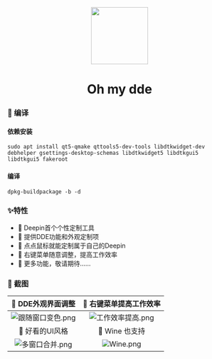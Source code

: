 <p align="center">
<img width="128" src="https://gitee.com/Limexb/SuperTabbar/raw/master/debian/top.yzzi.supertabbar.svg" >
</p>


<h1 align="center">Oh my dde</h1>


### 🍭 编译

#### 依赖安装
```
sudo apt install qt5-qmake qttools5-dev-tools libdtkwidget-dev debhelper gsettings-desktop-schemas libdtkwidget5 libdtkgui5 libdtkgui5 fakeroot
```

#### 编译
```
dpkg-buildpackage -b -d
```


### ✨特性

- 🍕 Deepin首个个性定制工具
- 🍥 提供DDE功能和外观定制项
- 🍔 点点鼠标就能定制属于自己的Deepin
- 🍟 右键菜单随意调整，提高工作效率
- 🌭  更多功能，敬请期待……


### 🎨 截图

|                      🥼 DDE外观界面调整                       |                      🧥 右键菜单提高工作效率                        |
| :----------------------------------------------------------: | :----------------------------------------------------------: |
| ![跟随窗口变色.png](https://gitee.com/Limexb/SuperTabbar/raw/master/screenshot/202102280201531185_%E6%88%AA%E5%9B%BE%E5%BD%95%E5%B1%8F_%E9%80%89%E6%8B%A9%E5%8C%BA%E5%9F%9F_20210228015936.png) | ![工作效率提高.png](https://gitee.com/Limexb/SuperTabbar/raw/master/screenshot/%E6%88%AA%E5%9B%BE%E5%BD%95%E5%B1%8F_%E9%80%89%E6%8B%A9%E5%8C%BA%E5%9F%9F_20210220173132.png) |
|                            👔 好看的UI风格                          |                            👕 Wine 也支持                      |
| ![多窗口合并.png](https://gitee.com/Limexb/SuperTabbar/raw/master/screenshot/%E6%88%AA%E5%9B%BE%E5%BD%95%E5%B1%8F_%E9%80%89%E6%8B%A9%E5%8C%BA%E5%9F%9F_20210220173027.png) | ![Wine.png](https://gitee.com/Limexb/SuperTabbar/raw/master/screenshot/%E6%88%AA%E5%9B%BE%E5%BD%95%E5%B1%8F_%E9%80%89%E6%8B%A9%E5%8C%BA%E5%9F%9F_20210220173334.png) |
